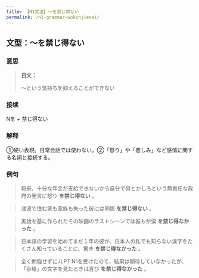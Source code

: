 ```yaml
---
title: 【N1文法】〜を禁じ得ない
permalink: /n1-grammar-wokinjienai/
---
```


## 文型：〜を禁じ得ない

### 意思

> **日文：**
> 
> ～という気持ちを抑えることができない


### 接续

Nを + 禁じ得ない

### 解释

①硬い表現。日常会話では使わない。②「怒り」や「悲しみ」など感情に関する名詞と接続する。

### 例句

> 将来、十分な年金が支給できないから自分で何とかしろという無責任な政府の発言に怒り **を禁じ得ない** 。

> 津波で住む家も家族も失った彼には同情 **を禁じ得ない** 。

> 実話を基に作られたその映画のラストシーンでは誰もが涙 **を禁じ得なかった** 。

> 日本語の学習を始めてまだ１年の彼が、日本人の私でも知らない漢字をたくさん知っていることに、驚き **を禁じ得なかった** 。

> 全く勉強せずにJLPT N1を受けたので、結果は期待していなかったが、「合格」の文字を見たときは喜び **を禁じ得なかった** 。

